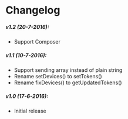 Changelog
===

##### v1.2 (20-7-2016):
* Support Composer

##### v1.1 (10-7-2016):
* Support sending array instead of plain string
* Rename setDevices() to setTokens()
* Rename fixDevices() to getUpdatedTokens()

##### v1.0 (17-6-2016):
* Initial release

